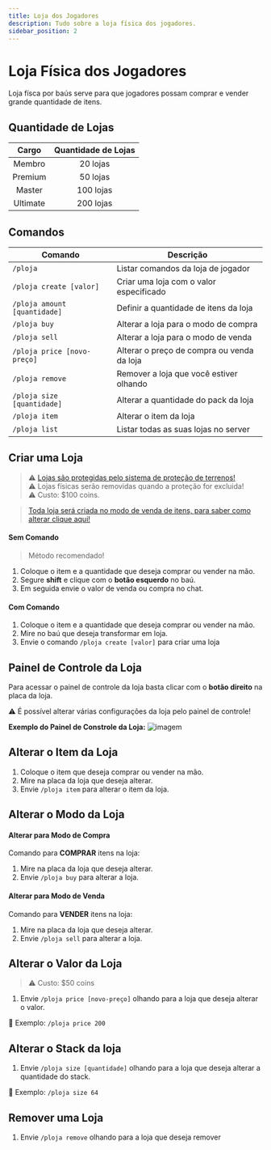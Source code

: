 ```yaml
---
title: Loja dos Jogadores
description: Tudo sobre a loja física dos jogadores.
sidebar_position: 2
---
```


# Loja Física dos Jogadores

Loja físca por baús serve para que jogadores possam comprar e vender grande quantidade de itens.

## Quantidade de Lojas

| Cargo    | Quantidade de Lojas |
| :------: | :-----------------: |
| Membro   | 20 lojas            |
| Premium  | 50 lojas            |
| Master   | 100 lojas           |
| Ultimate | 200 lojas           |

## Comandos

| Comando | Descrição |
| ------- | --------- |
| `/ploja` | Listar comandos da loja de jogador |
| `/ploja create [valor]` | Criar uma loja com o valor especificado |
| `/ploja amount [quantidade]` | Definir a quantidade de itens da loja |
| `/ploja buy` | Alterar a loja para o modo de compra |
| `/ploja sell` | Alterar a loja para o modo de venda |
| `/ploja price [novo-preço]` | Alterar o preço de compra ou venda da loja |
| `/ploja remove` | Remover a loja que você estiver olhando |
| `/ploja size [quantidade]` | Alterar a quantidade do pack da loja |
| `/ploja item` | Alterar o item da loja |
| `/ploja list` | Listar todas as suas lojas no server |

## Criar uma Loja

> ⚠️ [Lojas são protegidas pelo sistema de proteção de terrenos!](../protecao/basica.md)  
> ⚠️ Lojas físicas serão removidas quando a proteção for excluida!  
> ⚠️ Custo: $100 coins.

> [Toda loja será criada no modo de venda de itens, para saber como alterar clique aqui!](#alterar-o-modo-da-loja)

#### Sem Comando

> Método recomendado!

1. Coloque o item e a quantidade que deseja comprar ou vender na mão.
2. Segure **shift** e clique com o **botão esquerdo** no baú.
3. Em seguida envie o valor de venda ou compra no chat.

#### Com Comando

1. Coloque o item e a quantidade que deseja comprar ou vender na mão.
2. Mire no baú que deseja transformar em loja.
3. Envie o comando `/ploja create [valor]` para criar uma loja

## Painel de Controle da Loja

Para acessar o painel de controle da loja basta clicar com o **botão direito** na placa da loja.

⚠️ É possível alterar várias configurações da loja pelo painel de controle!

**Exemplo do Painel de Constrole da Loja:**
![imagem](https://i.imgur.com/mUsQCqZ.png)

## Alterar o Item da Loja

1. Coloque o item que deseja comprar ou vender na mão.
2. Mire na placa da loja que deseja alterar.
3. Envie `/ploja item` para alterar o item da loja.

## Alterar o Modo da Loja

#### Alterar para Modo de Compra

Comando para **COMPRAR** itens na loja:
1. Mire na placa da loja que deseja alterar.
2. Envie `/ploja buy` para alterar a loja.

#### Alterar para Modo de Venda

Comando para **VENDER** itens na loja:
1. Mire na placa da loja que deseja alterar.
1. Envie `/ploja sell` para alterar a loja.

## Alterar o Valor da Loja

> ⚠️ Custo: $50 coins

1. Envie `/ploja price [novo-preço]` olhando para a loja que deseja alterar o valor.

🎯 Exemplo: `/ploja price 200`

## Alterar o Stack da loja

1. Envie `/ploja size [quantidade]` olhando para a loja que deseja alterar a quantidade do stack.

🎯 Exemplo: `/ploja size 64`

## Remover uma Loja

1. Envie `/ploja remove` olhando para a loja que deseja remover